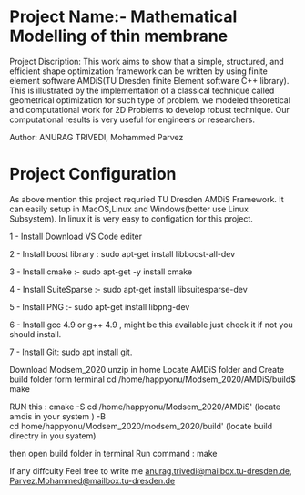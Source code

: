 # Project Name:- Mathematical Modelling of thin membrane

Project Discription: This work aims to show that a simple, structured, and efficient shape optimization framework can be written by using finite element software AMDiS(TU Dresden finite Element software C++ library). This is illustrated by the implementation of a classical technique called geometrical optimization for such type of problem. we modeled theoretical and computational work for 2D Problems to develop robust technique. Our computational results is very useful for engineers or researchers.

Author: ANURAG TRIVEDI, Mohammed Parvez

# Project Configuration

As above mention this project requried TU Dresden AMDiS Framework. It can easily setup in MacOS,Linux and Windows(better use Linux Subsystem).
In linux it is very easy to configation for this project.


1 - Install Download  VS Code editer 

2 - Install boost library : sudo apt-get install libboost-all-dev 

3 - Install cmake :- sudo apt-get -y install cmake 

4 - Install SuiteSparse :- sudo apt-get install libsuitesparse-dev 

5 - Install PNG :- sudo apt-get install libpng-dev 

6 - Install gcc 4.9 or g++ 4.9 , might be this available just check it if not you should install. 

7 - Install Git: sudo apt install git.

Download Modsem_2020 unzip in home
Locate AMDiS folder and Create build folder form terminal
cd /home/happyonu/Modsem_2020/AMDiS/build$ make


RUN this : cmake -S cd /home/happyonu/Modsem_2020/AMDiS' (locate amdis in your system ) -B  
cd home/happyonu/Modsem_2020/modsem_2020/build' (locate build directry in you syatem)

then open
build folder in terminal Run command : make

If any diffculty Feel free to write me anurag.trivedi@mailbox.tu-dresden.de, Parvez.Mohammed@mailbox.tu-dresden.de 
 
